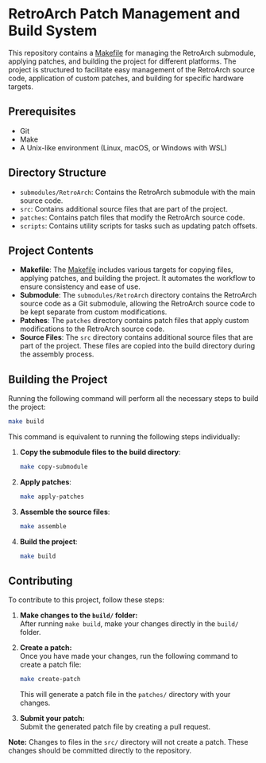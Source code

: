 # RetroArch Patch Management and Build System

This repository contains a [Makefile](Makefile) for managing the RetroArch submodule, applying patches, and building the project for different platforms. The project is structured to facilitate easy management of the RetroArch source code, application of custom patches, and building for specific hardware targets.

## Prerequisites

- Git
- Make
- A Unix-like environment (Linux, macOS, or Windows with WSL)

## Directory Structure

- `submodules/RetroArch`: Contains the RetroArch submodule with the main source code.
- `src`: Contains additional source files that are part of the project.
- `patches`: Contains patch files that modify the RetroArch source code.
- `scripts`: Contains utility scripts for tasks such as updating patch offsets.

## Project Contents

- **Makefile**: The [Makefile](Makefile) includes various targets for copying files, applying patches, and building the project. It automates the workflow to ensure consistency and ease of use.
- **Submodule**: The `submodules/RetroArch` directory contains the RetroArch source code as a Git submodule, allowing the RetroArch source code to be kept separate from custom modifications.
- **Patches**: The `patches` directory contains patch files that apply custom modifications to the RetroArch source code.
- **Source Files**: The `src` directory contains additional source files that are part of the project. These files are copied into the build directory during the assembly process.

## Building the Project

Running the following command will perform all the necessary steps to build the project:

```sh
make build
```

This command is equivalent to running the following steps individually:

1. **Copy the submodule files to the build directory**:

    ```sh
    make copy-submodule
    ```

2. **Apply patches**:

    ```sh
    make apply-patches
    ```

3. **Assemble the source files**:

    ```sh
    make assemble
    ```

4. **Build the project**:

    ```sh
    make build
    ```

## Contributing

To contribute to this project, follow these steps:

1. **Make changes to the `build/` folder:**  
   After running `make build`, make your changes directly in the `build/` folder.

2. **Create a patch:**  
   Once you have made your changes, run the following command to create a patch file:
   ```sh
   make create-patch
   ```
   This will generate a patch file in the `patches/` directory with your changes.

3. **Submit your patch:**  
   Submit the generated patch file by creating a pull request.

**Note:** Changes to files in the `src/` directory will not create a patch. These changes should be committed directly to the repository.

